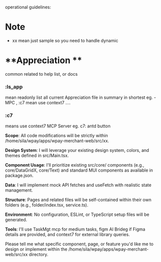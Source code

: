 operational guidelines:

# Note 
- xx mean just sample so you need to handle dynamic

# **Appreciation **

common related to help list, or docs

### :ls_app

mean readonly list all current Appreciation file in summary in shortest eg. - MPC , :c7 mean use context7 ....

### :c7

means use context7 MCP Server eg. c7: antd button

**Scope**: All code modifications will be strictly within /home/sila/wpay/apps/wpay-merchant-web/src/xx.

**Design System**: I will leverage your existing design system, colors, and themes defined in src/Main.tsx.

**Component Usage**: I'll prioritize existing src/core/ components (e.g., core/DataGridX, core/Text) and standard MUI components as available in package.json.

**Data**: I will implement mock API fetches and useFetch with realistic state management.

**Structure**: Pages and related files will be self-contained within their own folders (e.g., folder/index.tsx, service.ts).

**Environment**: No configuration, ESLint, or TypeScript setup files will be generated.

**Tools**: I'll use TaskMgt mcp for medium tasks, figm AI Brideg if Figma details are provided, and context7 for external library queries.

Please tell me what specific component, page, or feature you'd like me to design or implement within the /home/sila/wpay/apps/wpay-merchant-web/src/xx directory.
